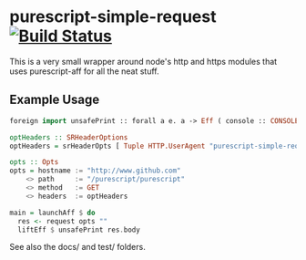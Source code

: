 # purescript-simple-request [![Build Status](https://travis-ci.org/Thimoteus/purescript-simple-request.svg)](https://travis-ci.org/Thimoteus/purescript-simple-request)

This is a very small wrapper around node's http and https modules that uses purescript-aff for all the neat stuff.

## Example Usage

```purescript
foreign import unsafePrint :: forall a e. a -> Eff ( console :: CONSOLE | e ) Unit

optHeaders :: SRHeaderOptions
optHeaders = srHeaderOpts [ Tuple HTTP.UserAgent "purescript-simple-request example" ]

opts :: Opts
opts = hostname := "http://www.github.com"
    <> path     := "/purescript/purescript"
    <> method   := GET
    <> headers  := optHeaders

main = launchAff $ do
  res <- request opts ""
  liftEff $ unsafePrint res.body
```

See also the docs/ and test/ folders.
